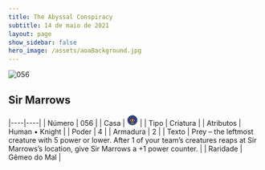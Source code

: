 ```yaml
---
title: The Abyssal Conspiracy
subtitle: 14 de maio de 2021
layout: page
show_sidebar: false
hero_image: /assets/aoaBackground.jpg
---
```


![056](https://cards-keyforge.s3.eu-north-1.amazonaws.com/media/en/tac/056.png)

## Sir Marrows

|----|----|
| Número | 056 |
| Casa | ![Conspiracy](https://raw.githubusercontent.com/cardsofkeyforge/cardsofkeyforge.github.io/master/rotk/keyraken.png "Conspiracy") |
| Tipo | Criatura |
| Atributos | Human • Knight |
| Poder | 4 |
| Armadura | 2 |
| Texto | Prey – the leftmost creature with  5 power or lower. After 1 of your team’s creatures reaps at Sir Marrows’s location, give Sir Marrows a +1 power counter. |
| Raridade | Gêmeo do Mal |
